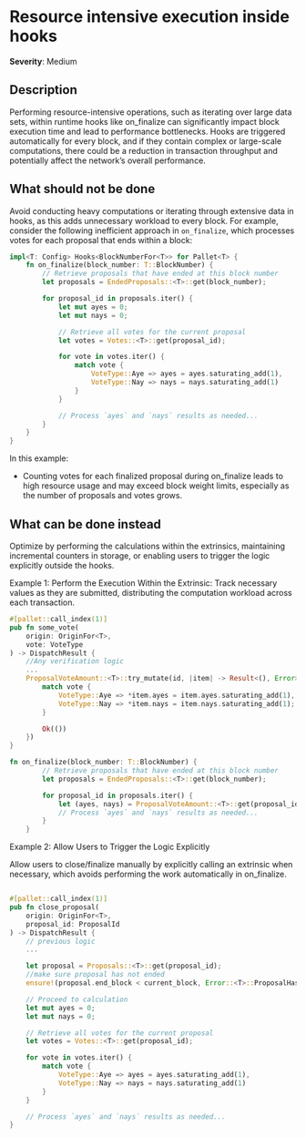 # Resource intensive execution inside hooks

**Severity**: Medium

## Description

Performing resource-intensive operations, such as iterating over large data sets, within runtime hooks like on_finalize
can significantly impact block execution time and lead to performance bottlenecks. Hooks are triggered automatically for
every block, and if they contain complex or large-scale computations, there could be a reduction in transaction
throughput and potentially affect the network’s overall performance.

## What should not be done

Avoid conducting heavy computations or iterating through extensive data in hooks, as this adds unnecessary workload to
every block. For example, consider the following inefficient approach in `on_finalize`, which processes votes for each
proposal that ends within a block:

```rust
impl<T: Config> Hooks<BlockNumberFor<T>> for Pallet<T> {
    fn on_finalize(block_number: T::BlockNumber) {
        // Retrieve proposals that have ended at this block number
        let proposals = EndedProposals::<T>::get(block_number);

        for proposal_id in proposals.iter() {
            let mut ayes = 0;
            let mut nays = 0;

            // Retrieve all votes for the current proposal
            let votes = Votes::<T>::get(proposal_id);

            for vote in votes.iter() {
                match vote {
                    VoteType::Aye => ayes = ayes.saturating_add(1),
                    VoteType::Nay => nays = nays.saturating_add(1)
                }
            }

            // Process `ayes` and `nays` results as needed...
        }
    }
}
```

In this example:

- Counting votes for each finalized proposal during on_finalize leads to high resource usage and may exceed block weight
  limits, especially as the number of proposals and votes grows.

## What can be done instead

Optimize by performing the calculations within the extrinsics, maintaining incremental counters in storage, or enabling
users to trigger the logic explicitly outside the hooks.

Example 1: Perform the Execution Within the Extrinsic:
Track necessary values as they are submitted, distributing the computation workload across each transaction.

```rust
#[pallet::call_index(1)]
pub fn some_vote(
    origin: OriginFor<T>,
	vote: VoteType
) -> DispatchResult {
    //Any verification logic
    ...
    ProposalVoteAmount::<T>::try_mutate(id, |item| -> Result<(), Error> {
        match vote {
            VoteType::Aye => *item.ayes = item.ayes.saturating_add(1),
            VoteType::Nay => *item.nays = item.nays.saturating_add(1);
        }

        Ok(())
    })
}

fn on_finalize(block_number: T::BlockNumber) {
        // Retrieve proposals that have ended at this block number
        let proposals = EndedProposals::<T>::get(block_number);

        for proposal_id in proposals.iter() {
            let (ayes, nays) = ProposalVoteAmount::<T>::get(proposal_id);
            // Process `ayes` and `nays` results as needed...
        }
    }

```

Example 2: Allow Users to Trigger the Logic Explicitly

Allow users to close/finalize manually by explicitly calling an extrinsic when necessary, which avoids performing the
work automatically in on_finalize.

```rust

#[pallet::call_index(1)]
pub fn close_proposal(
    origin: OriginFor<T>,
	proposal_id: ProposalId
) -> DispatchResult {
    // previous logic
    ...

    let proposal = Proposals::<T>::get(proposal_id);
    //make sure proposal has not ended
    ensure!(proposal.end_block < current_block, Error::<T>::ProposalHasNotEnded);

    // Proceed to calculation
    let mut ayes = 0;
    let mut nays = 0;

    // Retrieve all votes for the current proposal
    let votes = Votes::<T>::get(proposal_id);

    for vote in votes.iter() {
        match vote {
            VoteType::Aye => ayes = ayes.saturating_add(1),
            VoteType::Nay => nays = nays.saturating_add(1)
        }
    }

    // Process `ayes` and `nays` results as needed...
}
```
